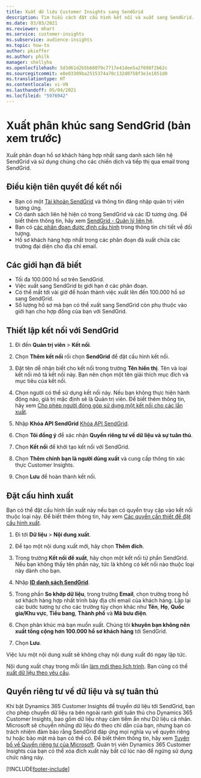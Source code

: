 ```yaml
---
title: Xuất dữ liệu Customer Insights sang SendGrid
description: Tìm hiểu cách đặt cấu hình kết nối và xuất sang SendGrid.
ms.date: 03/03/2021
ms.reviewer: mhart
ms.service: customer-insights
ms.subservice: audience-insights
ms.topic: how-to
author: pkieffer
ms.author: philk
manager: shellyha
ms.openlocfilehash: 5d3d61d2b5b68079c7717e41dee5a2f698f2b62c
ms.sourcegitcommit: e8e03309ba2515374a70c132d0758f3e1e1851d0
ms.translationtype: HT
ms.contentlocale: vi-VN
ms.lasthandoff: 05/04/2021
ms.locfileid: "5976942"
---
```

# <a name="export-segments-to-sendgrid-preview"></a>Xuất phân khúc sang SendGrid (bản xem trước)

Xuất phân đoạn hồ sơ khách hàng hợp nhất sang danh sách liên hệ SendGrid và sử dụng chúng cho các chiến dịch và tiếp thị qua email trong SendGrid. 

## <a name="prerequisites-for-a-connection"></a>Điều kiện tiên quyết để kết nối

-   Bạn có một [Tài khoản SendGrid](https://sendgrid.com/) và thông tin đăng nhập quản trị viên tương ứng.
-   Có danh sách liên hệ hiện có trong SendGrid và các ID tương ứng. Để biết thêm thông tin, hãy xem [SendGrid - Quản lý liên hệ](https://sendgrid.com/docs/ui/managing-contacts/create-and-manage-contacts/#manage-contacts).
-   Bạn có [các phân đoạn được định cấu hình](segments.md) trong thông tin chi tiết về đối tượng.
-   Hồ sơ khách hàng hợp nhất trong các phân đoạn đã xuất chứa các trường đại diện cho địa chỉ email.

## <a name="known-limitations"></a>Các giới hạn đã biết

- Tối đa 100.000 hồ sơ trên SendGrid.
- Việc xuất sang SendGrid bị giới hạn ở các phân đoạn.
- Có thể mất tới vài giờ để hoàn thành việc xuất lên đến 100.000 hồ sơ sang SendGrid. 
- Số lượng hồ sơ mà bạn có thể xuất sang SendGrid còn phụ thuộc vào giới hạn cho hợp đồng của bạn với SendGrid.

## <a name="set-up-connection-to-sendgrid"></a>Thiết lập kết nối với SendGrid

1. Đi đến **Quản trị viên** > **Kết nối**.

1. Chọn **Thêm kết nối** rồi chọn **SendGrid** để đặt cấu hình kết nối.

1. Đặt tên dễ nhận biết cho kết nối trong trường **Tên hiển thị**. Tên và loại kết nối mô tả kết nối này. Bạn nên chọn một tên giải thích mục đích và mục tiêu của kết nối.

1. Chọn người có thể sử dụng kết nối này. Nếu bạn không thực hiện hành động nào, giá trị mặc định sẽ là Quản trị viên. Để biết thêm thông tin, hãy xem [Cho phép người đóng góp sử dụng một kết nối cho các lần xuất](connections.md#allow-contributors-to-use-a-connection-for-exports).

1. Nhập **Khóa API SendGrid** [Khóa API SendGrid](https://sendgrid.com/docs/ui/account-and-settings/api-keys/).

1. Chọn **Tôi đồng ý** để xác nhận **Quyền riêng tư về dữ liệu và sự tuân thủ**.

1. Chọn **Kết nối** để khởi tạo kết nối với SendGrid.

1. Chọn **Thêm chính bạn là người dùng xuất** và cung cấp thông tin xác thực Customer Insights.

1. Chọn **Lưu** để hoàn thành kết nối.

## <a name="configure-an-export"></a>Đặt cấu hình xuất

Bạn có thể đặt cấu hình lần xuất này nếu bạn có quyền truy cập vào kết nối thuộc loại này. Để biết thêm thông tin, hãy xem [Các quyền cần thiết để đặt cấu hình xuất](export-destinations.md#set-up-a-new-export).

1. Đi tới **Dữ liệu** > **Nội dung xuất**.

1. Để tạo một nội dung xuất mới, hãy chọn **Thêm đích**.

1. Trong trường **Kết nối để xuất**, hãy chọn một kết nối từ phần SendGrid. Nếu bạn không thấy tên phần này, tức là không có kết nối nào thuộc loại này dành cho bạn.

1. Nhập **[ID danh sách SendGrid](https://sendgrid.com/docs/ui/managing-contacts/create-and-manage-contacts/#manage-contacts)**.

1. Trong phần **So khớp dữ liệu**, trong trường **Email**, chọn trường trong hồ sơ khách hàng hợp nhất trình bày địa chỉ email của khách hàng. Lặp lại các bước tương tự cho các trường tùy chọn khác như **Tên**, **Họ**, **Quốc gia/Khu vực**, **Tiểu bang**, **Thành phố** và **Mã bưu điện**.

1. Chọn phân khúc mà bạn muốn xuất. Chúng tôi **khuyên bạn không nên xuất tổng cộng hơn 100.000 hồ sơ khách hàng** tới SendGrid. 

1. Chọn **Lưu**.

Việc lưu một nội dung xuất sẽ không chạy nội dung xuất đó ngay lập tức.

Nội dung xuất chạy trong mỗi lần [làm mới theo lịch trình](system.md#schedule-tab). Bạn cũng có thể [xuất dữ liệu theo yêu cầu](export-destinations.md#run-exports-on-demand). 

## <a name="data-privacy-and-compliance"></a>Quyền riêng tư về dữ liệu và sự tuân thủ

Khi bật Dynamics 365 Customer Insights để truyền dữ liệu tới SendGrid, bạn cho phép chuyển dữ liệu ra bên ngoài ranh giới tuân thủ cho Dynamics 365 Customer Insights, bao gồm dữ liệu nhạy cảm tiềm ẩn như Dữ liệu cá nhân. Microsoft sẽ chuyển những dữ liệu đó theo chỉ dẫn của bạn, nhưng bạn có trách nhiệm đảm bảo rằng SendGrid đáp ứng mọi nghĩa vụ về quyền riêng tư hoặc bảo mật mà bạn có thể có. Để biết thêm thông tin, hãy xem [Tuyên bố về Quyền riêng tư của Microsoft](https://go.microsoft.com/fwlink/?linkid=396732).
Quản trị viên Dynamics 365 Customer Insights của bạn có thể xóa đích xuất này bất cứ lúc nào để ngừng sử dụng chức năng này.


[!INCLUDE[footer-include](../includes/footer-banner.md)]
